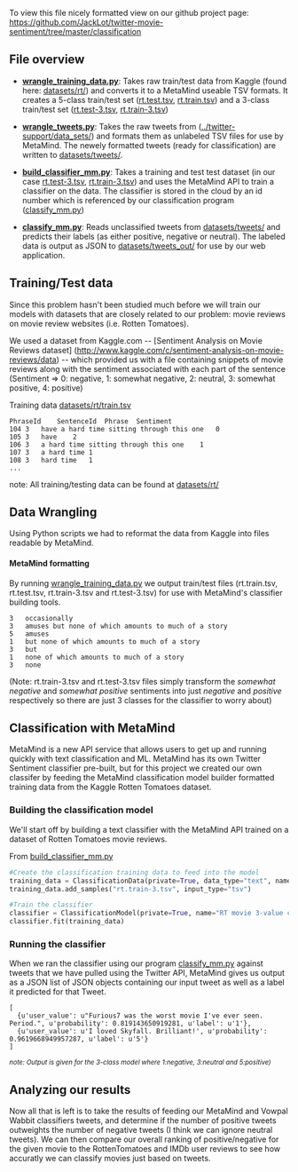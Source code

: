 To view this file nicely formatted view on our github project page: https://github.com/JackLot/twitter-movie-sentiment/tree/master/classification

## File overview

* **[wrangle_training_data.py](wrangle_training_data.py)**: Takes raw train/test data from Kaggle (found here: [datasets/rt/](datasets/rt/)) and converts it to a MetaMind useable TSV formats. It creates a 5-class train/test set ([rt.test.tsv](rt.test.tsv), [rt.train.tsv](rt.train.tsv)) and a 3-class train/test set ([rt.test-3.tsv](rt.test-3.tsv), [rt.train-3.tsv](rt.train-3.tsv))

* **[wrangle_tweets.py](wrangle_tweets.py)**: Takes the raw tweets from ([../twitter-support/data_sets/](../twitter-support/data_sets/)) and formats them as unlabeled TSV files for use by MetaMind. The newely formatted tweets (ready for classification) are written to [datasets/tweets/](datasets/tweets/).

* **[build_classifier_mm.py](build_classifier_mm.py)**: Takes a training and test test dataset (in our case [rt.test-3.tsv](rt.test-3.tsv), [rt.train-3.tsv](rt.train-3.tsv)) and uses the MetaMind API to train a classifier on the data. The classifier is stored in the cloud by an id number which is referenced by our classification program ([classify_mm.py](classify_mm.py))

* **[classify_mm.py](classify_mm.py)**: Reads unclassified tweets from [datasets/tweets/](datasets/tweets/) and predicts their labels (as either positive, negative or neutral). The labeled data is output as JSON to [datasets/tweets_out/](datasets/tweets_out/) for use by our web application.


## Training/Test data
Since this problem hasn't been studied much before we will train our models with datasets that are closely related
to our problem: movie reviews on movie review websites (i.e. Rotten Tomatoes).

We used a dataset from Kaggle.com -- [Sentiment Analysis on Movie Reviews dataset] (http://www.kaggle.com/c/sentiment-analysis-on-movie-reviews/data) -- 
which provided us with a file containing snippets of movie reviews 
along with the sentiment associated with each part of the sentence (Sentiment => 0: negative, 1: somewhat negative, 2: neutral, 3: somewhat positive, 4: positive)

Training data [datasets/rt/train.tsv](datasets/rt/train.tsv)
```
PhraseId	SentenceId	Phrase	Sentiment
104	3	have a hard time sitting through this one	0
105	3	have	2
106	3	a hard time sitting through this one	1
107	3	a hard time	1
108	3	hard time	1
...
```
note: All training/testing data can be found at [datasets/rt/](datasets/rt/)

## Data Wrangling

Using Python scripts we had to reformat the data from Kaggle into files readable by MetaMind.

#### MetaMind formatting

By running [wrangle_training_data.py](wrangle_training_data.py) 
we output train/test files (rt.train.tsv, rt.test.tsv, rt.train-3.tsv and rt.test-3.tsv) for use with MetaMind's classifier
building tools. 
```
3	occasionally
3	amuses but none of which amounts to much of a story
5	amuses
1	but none of which amounts to much of a story
3	but
1	none of which amounts to much of a story
3	none
```
(Note: rt.train-3.tsv and rt.test-3.tsv files simply transform the *somewhat negative* and *somewhat positive* sentiments into just
*negative* and *positive* respectively so there are just 3 classes for the classifier to worry about)



## Classification with MetaMind

MetaMind is a new API service that allows users to get up and running quickly with 
text classification and ML. MetaMind has its own Twitter Sentiment classifier pre-built, 
but for this project we created our own classifer by feeding the MetaMind classification 
model builder formatted training data from the Kaggle Rotten Tomatoes dataset.


### Building the classification model

We'll start off by building a text classifier with the MetaMind API trained on a dataset of Rotten Tomatoes
movie reviews.

From [build_classifier_mm.py](build_classifier_mm.py)
```python
#Create the classification training data to feed into the model
training_data = ClassificationData(private=True, data_type="text", name="RT snippets 3 feature training data")
training_data.add_samples("rt.train-3.tsv", input_type="tsv")

#Train the classifier
classifier = ClassificationModel(private=True, name="RT movie 3-value classifier")
classifier.fit(training_data)
```

### Running the classifier

When we ran the classifier using our program [classify_mm.py](classify_mm.py) against tweets that we have pulled using the Twitter API, MetaMind gives us output as a JSON list of JSON objects containing our input tweet as well as a label it predicted for that Tweet.

```
[
  {u'user_value': u"Furious7 was the worst movie I've ever seen. Period.", u'probability': 0.819143650919281, u'label': u'1'}, 
  {u'user_value': u'I loved Skyfall. Brilliant!', u'probability': 0.9619668949957287, u'label': u'5'}
]
```
<small><i>note: Output is given for the 3-class model where 1:negative, 3:neutral and 5:positive)</i></small>


## Analyzing our results

Now all that is left is to take the results of feeding our MetaMind and Vowpal Wabbit classifiers tweets, and determine if the number of positive tweets outweights the number of negative tweets (I think we can ignore neutral tweets). We can then compare our overall ranking of positive/negative for the given movie to the RottenTomatoes and IMDb user reviews to see how accuratly we can classify movies just based on tweets.
